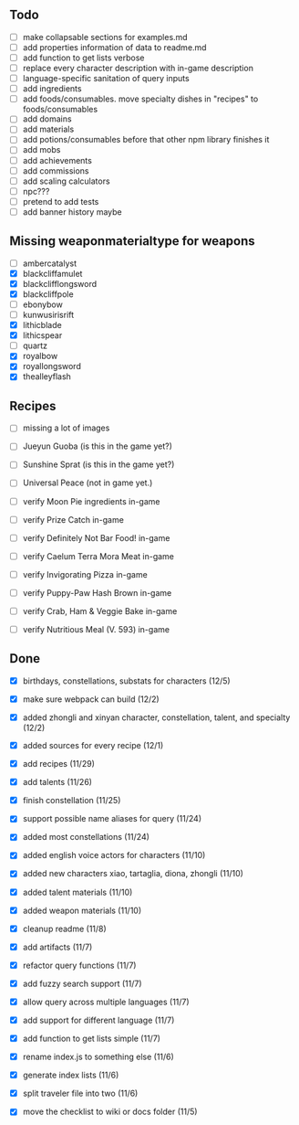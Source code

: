 ## Todo
- [ ] make collapsable sections for examples.md
- [ ] add properties information of data to readme.md
- [ ] add function to get lists verbose
- [ ] replace every character description with in-game description
- [ ] language-specific sanitation of query inputs
- [ ] add ingredients
- [ ] add foods/consumables. move specialty dishes in "recipes" to foods/consumables
- [ ] add domains
- [ ] add materials
- [ ] add potions/consumables before that other npm library finishes it
- [ ] add mobs
- [ ] add achievements
- [ ] add commissions
- [ ] add scaling calculators
- [ ] npc???
- [ ] pretend to add tests
- [ ] add banner history maybe

## Missing weaponmaterialtype for weapons
- [ ] ambercatalyst
- [x] blackcliffamulet
- [x] blackclifflongsword
- [x] blackcliffpole
- [ ] ebonybow
- [ ] kunwusirisrift
- [x] lithicblade
- [x] lithicspear
- [ ] quartz
- [x] royalbow
- [x] royallongsword
- [x] thealleyflash

## Recipes
- [ ] missing a lot of images
- [ ] Jueyun Guoba (is this in the game yet?)
- [ ] Sunshine Sprat (is this in the game yet?)
- [ ] Universal Peace (not in game yet.)
- [ ] verify Moon Pie ingredients in-game
- [ ] verify Prize Catch in-game

- [ ] verify Definitely Not Bar Food! in-game
- [ ] verify Caelum Terra Mora Meat in-game

- [ ] verify Invigorating Pizza in-game
- [ ] verify Puppy-Paw Hash Brown in-game

- [ ] verify Crab, Ham & Veggie Bake in-game
- [ ] verify Nutritious Meal (V. 593) in-game


## Done
- [x] birthdays, constellations, substats for characters (12/5)
- [x] make sure webpack can build (12/2)
- [x] added zhongli and xinyan character, constellation, talent, and specialty (12/2)
- [x] added sources for every recipe (12/1)
- [x] add recipes (11/29)
- [x] add talents (11/26)
- [x] finish constellation (11/25)
- [x] support possible name aliases for query (11/24)
- [x] added most constellations (11/24)
- [x] added english voice actors for characters (11/10)
- [x] added new characters xiao, tartaglia, diona, zhongli (11/10)
- [x] added talent materials (11/10)
- [x] added weapon materials (11/10)
- [x] cleanup readme (11/8)
- [x] add artifacts (11/7)
- [x] refactor query functions (11/7)
- [x] add fuzzy search support (11/7)
- [x] allow query across multiple languages (11/7)
- [x] add support for different language (11/7)
- [x] add function to get lists simple (11/7)
- [x] rename index.js to something else (11/6)
- [x] generate index lists (11/6)
- [x] split traveler file into two (11/6)
- [x] move the checklist to wiki or docs folder (11/5)

